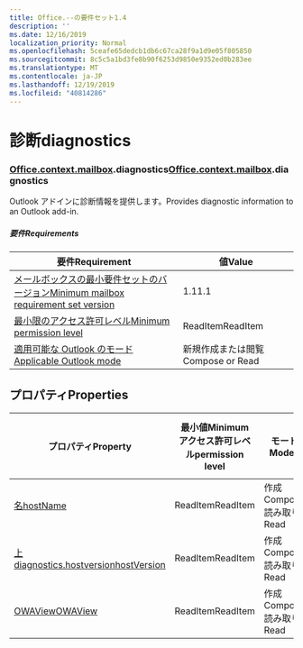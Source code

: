 ```yaml
---
title: Office.--の要件セット1.4
description: ''
ms.date: 12/16/2019
localization_priority: Normal
ms.openlocfilehash: 5ceafe65dedcb1db6c67ca28f9a1d9e05f805850
ms.sourcegitcommit: 8c5c5a1bd3fe8b90f6253d9850e9352ed0b283ee
ms.translationtype: MT
ms.contentlocale: ja-JP
ms.lasthandoff: 12/19/2019
ms.locfileid: "40814286"
---
```

# <a name="diagnostics"></a><span data-ttu-id="4b03a-102">診断</span><span class="sxs-lookup"><span data-stu-id="4b03a-102">diagnostics</span></span>

### <a name="officeofficemdcontextofficecontextmdmailboxofficecontextmailboxmddiagnostics"></a><span data-ttu-id="4b03a-103">[Office](office.md)[.context](office.context.md)[.mailbox](office.context.mailbox.md).diagnostics</span><span class="sxs-lookup"><span data-stu-id="4b03a-103">[Office](office.md)[.context](office.context.md)[.mailbox](office.context.mailbox.md).diagnostics</span></span>

<span data-ttu-id="4b03a-104">Outlook アドインに診断情報を提供します。</span><span class="sxs-lookup"><span data-stu-id="4b03a-104">Provides diagnostic information to an Outlook add-in.</span></span>

##### <a name="requirements"></a><span data-ttu-id="4b03a-105">要件</span><span class="sxs-lookup"><span data-stu-id="4b03a-105">Requirements</span></span>

|<span data-ttu-id="4b03a-106">要件</span><span class="sxs-lookup"><span data-stu-id="4b03a-106">Requirement</span></span>| <span data-ttu-id="4b03a-107">値</span><span class="sxs-lookup"><span data-stu-id="4b03a-107">Value</span></span>|
|---|---|
|[<span data-ttu-id="4b03a-108">メールボックスの最小要件セットのバージョン</span><span class="sxs-lookup"><span data-stu-id="4b03a-108">Minimum mailbox requirement set version</span></span>](../../requirement-sets/outlook-api-requirement-sets.md)| <span data-ttu-id="4b03a-109">1.1</span><span class="sxs-lookup"><span data-stu-id="4b03a-109">1.1</span></span>|
|[<span data-ttu-id="4b03a-110">最小限のアクセス許可レベル</span><span class="sxs-lookup"><span data-stu-id="4b03a-110">Minimum permission level</span></span>](/outlook/add-ins/understanding-outlook-add-in-permissions)| <span data-ttu-id="4b03a-111">ReadItem</span><span class="sxs-lookup"><span data-stu-id="4b03a-111">ReadItem</span></span>|
|[<span data-ttu-id="4b03a-112">適用可能な Outlook のモード</span><span class="sxs-lookup"><span data-stu-id="4b03a-112">Applicable Outlook mode</span></span>](/outlook/add-ins/#extension-points)| <span data-ttu-id="4b03a-113">新規作成または閲覧</span><span class="sxs-lookup"><span data-stu-id="4b03a-113">Compose or Read</span></span>|

## <a name="properties"></a><span data-ttu-id="4b03a-114">プロパティ</span><span class="sxs-lookup"><span data-stu-id="4b03a-114">Properties</span></span>

| <span data-ttu-id="4b03a-115">プロパティ</span><span class="sxs-lookup"><span data-stu-id="4b03a-115">Property</span></span> | <span data-ttu-id="4b03a-116">最小値</span><span class="sxs-lookup"><span data-stu-id="4b03a-116">Minimum</span></span><br><span data-ttu-id="4b03a-117">アクセス許可レベル</span><span class="sxs-lookup"><span data-stu-id="4b03a-117">permission level</span></span> | <span data-ttu-id="4b03a-118">モード</span><span class="sxs-lookup"><span data-stu-id="4b03a-118">Modes</span></span> | <span data-ttu-id="4b03a-119">戻り値の種類</span><span class="sxs-lookup"><span data-stu-id="4b03a-119">Return type</span></span> | <span data-ttu-id="4b03a-120">最小値</span><span class="sxs-lookup"><span data-stu-id="4b03a-120">Minimum</span></span><br><span data-ttu-id="4b03a-121">要件セット</span><span class="sxs-lookup"><span data-stu-id="4b03a-121">requirement set</span></span> |
|---|---|---|---|:---:|
| [<span data-ttu-id="4b03a-122">名</span><span class="sxs-lookup"><span data-stu-id="4b03a-122">hostName</span></span>](/javascript/api/outlook/office.diagnostics?view=outlook-js-1.4#hostname) | <span data-ttu-id="4b03a-123">ReadItem</span><span class="sxs-lookup"><span data-stu-id="4b03a-123">ReadItem</span></span> | <span data-ttu-id="4b03a-124">作成</span><span class="sxs-lookup"><span data-stu-id="4b03a-124">Compose</span></span><br><span data-ttu-id="4b03a-125">読み取り</span><span class="sxs-lookup"><span data-stu-id="4b03a-125">Read</span></span> | <span data-ttu-id="4b03a-126">String</span><span class="sxs-lookup"><span data-stu-id="4b03a-126">String</span></span> | [<span data-ttu-id="4b03a-127">1.1</span><span class="sxs-lookup"><span data-stu-id="4b03a-127">1.1</span></span>](../requirement-set-1.1/outlook-requirement-set-1.1.md) |
| [<span data-ttu-id="4b03a-128">上 diagnostics.hostversion</span><span class="sxs-lookup"><span data-stu-id="4b03a-128">hostVersion</span></span>](/javascript/api/outlook/office.diagnostics?view=outlook-js-1.4#hostversion) | <span data-ttu-id="4b03a-129">ReadItem</span><span class="sxs-lookup"><span data-stu-id="4b03a-129">ReadItem</span></span> | <span data-ttu-id="4b03a-130">作成</span><span class="sxs-lookup"><span data-stu-id="4b03a-130">Compose</span></span><br><span data-ttu-id="4b03a-131">読み取り</span><span class="sxs-lookup"><span data-stu-id="4b03a-131">Read</span></span> | <span data-ttu-id="4b03a-132">String</span><span class="sxs-lookup"><span data-stu-id="4b03a-132">String</span></span> | [<span data-ttu-id="4b03a-133">1.1</span><span class="sxs-lookup"><span data-stu-id="4b03a-133">1.1</span></span>](../requirement-set-1.1/outlook-requirement-set-1.1.md) |
| [<span data-ttu-id="4b03a-134">OWAView</span><span class="sxs-lookup"><span data-stu-id="4b03a-134">OWAView</span></span>](/javascript/api/outlook/office.diagnostics?view=outlook-js-1.4#owaview) | <span data-ttu-id="4b03a-135">ReadItem</span><span class="sxs-lookup"><span data-stu-id="4b03a-135">ReadItem</span></span> | <span data-ttu-id="4b03a-136">作成</span><span class="sxs-lookup"><span data-stu-id="4b03a-136">Compose</span></span><br><span data-ttu-id="4b03a-137">読み取り</span><span class="sxs-lookup"><span data-stu-id="4b03a-137">Read</span></span> | <span data-ttu-id="4b03a-138">String</span><span class="sxs-lookup"><span data-stu-id="4b03a-138">String</span></span> | [<span data-ttu-id="4b03a-139">1.1</span><span class="sxs-lookup"><span data-stu-id="4b03a-139">1.1</span></span>](../requirement-set-1.1/outlook-requirement-set-1.1.md) |
